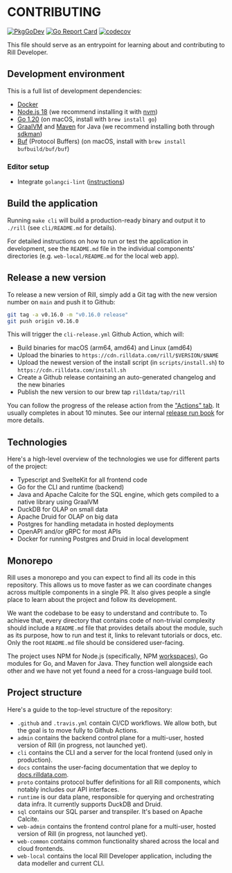 # CONTRIBUTING

[![PkgGoDev](https://pkg.go.dev/badge/github.com/rilldata/rill)](https://pkg.go.dev/github.com/rilldata/rill)
[![Go Report Card](https://goreportcard.com/badge/github.com/rilldata/rill)](https://goreportcard.com/report/github.com/rilldata/rill)
[![codecov](https://codecov.io/gh/rilldata/rill/branch/main/graph/badge.svg?token=RQA182JGA5)](https://codecov.io/gh/rilldata/rill)

This file should serve as an entrypoint for learning about and contributing to Rill Developer.

## Development environment

This is a full list of development dependencies:

- [Docker](https://www.docker.com)
- [Node.js 18](https://nodejs.org/en/) (we recommend installing it with [nvm](https://github.com/nvm-sh/nvm))
- [Go 1.20](https://go.dev) (on macOS, install with `brew install go`)
- [GraalVM](https://www.graalvm.org) and [Maven](https://maven.apache.org) for Java (we recommend installing both through [sdkman](https://sdkman.io))
- [Buf](https://buf.build) (Protocol Buffers) (on macOS, install with `brew install bufbuild/buf/buf`)

### Editor setup

- Integrate `golangci-lint` ([instructions](https://golangci-lint.run/usage/integrations))

## Build the application

Running `make cli` will build a production-ready binary and output it to `./rill` (see `cli/README.md` for details).

For detailed instructions on how to run or test the application in development, see the `README.md` file in the individual components' directories (e.g. `web-local/README.md` for the local web app).

## Release a new version

To release a new version of Rill, simply add a Git tag with the new version number on `main` and push it to Github:

```bash
git tag -a v0.16.0 -m "v0.16.0 release"
git push origin v0.16.0
```

This will trigger the `cli-release.yml` Github Action, which will:

- Build binaries for macOS (arm64, amd64) and Linux (amd64)
- Upload the binaries to `https://cdn.rilldata.com/rill/$VERSION/$NAME`
- Upload the newest version of the install script (in `scripts/install.sh`) to `https://cdn.rilldata.com/install.sh`
- Create a Github release containing an auto-generated changelog and the new binaries
- Publish the new version to our brew tap `rilldata/tap/rill`

You can follow the progress of the release action from the ["Actions" tab](https://github.com/rilldata/rill/actions). It usually completes in about 10 minutes. See our internal [release run book](https://www.notion.so/rilldata/Release-Run-Book-20a4afb8f2f64d06814a0c89d51bfdcf) for more details.

## Technologies

Here's a high-level overview of the technologies we use for different parts of the project:

- Typescript and SvelteKit for all frontend code
- Go for the CLI and runtime (backend)
- Java and Apache Calcite for the SQL engine, which gets compiled to a native library using GraalVM
- DuckDB for OLAP on small data
- Apache Druid for OLAP on big data
- Postgres for handling metadata in hosted deployments
- OpenAPI and/or gRPC for most APIs
- Docker for running Postgres and Druid in local development

## Monorepo

Rill uses a monorepo and you can expect to find all its code in this repository. This allows us to move faster as we can coordinate changes across multiple components in a single PR. It also gives people a single place to learn about the project and follow its development.

We want the codebase to be easy to understand and contribute to. To achieve that, every directory that contains code of non-trivial complexity should include a `README.md` file that provides details about the module, such as its purpose, how to run and test it, links to relevant tutorials or docs, etc. Only the root `README.md` file should be considered user-facing.

The project uses NPM for Node.js (specifically, NPM [workspaces](https://docs.npmjs.com/cli/v7/using-npm/workspaces)), Go modules for Go, and Maven for Java. They function well alongside each other and we have not yet found a need for a cross-language build tool.

## Project structure

Here's a guide to the top-level structure of the repository:

- `.github` and `.travis.yml` contain CI/CD workflows. We allow both, but the goal is to move fully to Github Actions.
- `admin` contains the backend control plane for a multi-user, hosted version of Rill (in progress, not launched yet).
- `cli` contains the CLI and a server for the local frontend (used only in production).
- `docs` contains the user-facing documentation that we deploy to [docs.rilldata.com](https://docs.rilldata.com).
- `proto` contains protocol buffer definitions for all Rill components, which notably includes our API interfaces.
- `runtime` is our data plane, responsible for querying and orchestrating data infra. It currently supports DuckDB and Druid.
- `sql` contains our SQL parser and transpiler. It's based on Apache Calcite.
- `web-admin` contains the frontend control plane for a multi-user, hosted version of Rill (in progress, not launched yet).
- `web-common` contains common functionality shared across the local and cloud frontends.
- `web-local` contains the local Rill Developer application, including the data modeller and current CLI.
